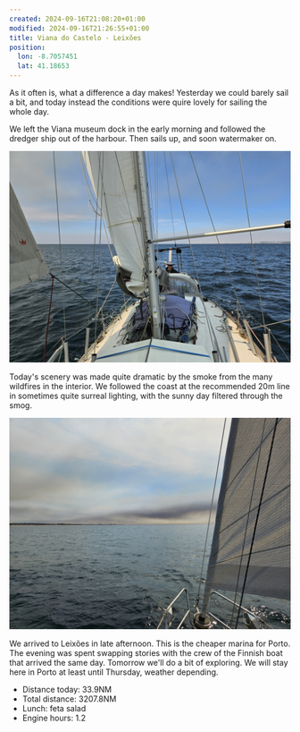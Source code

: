```yaml
---
created: 2024-09-16T21:08:20+01:00
modified: 2024-09-16T21:26:55+01:00
title: Viana do Castelo - Leixões
position:
  lon: -8.7057451
  lat: 41.18653
---
```


As it often is, what a difference a day makes! Yesterday we could barely sail a bit, and today instead the conditions were quire lovely for sailing the whole day.

We left the Viana museum dock in the early morning and followed the dredger ship out of the harbour. Then sails up, and soon watermaker on.

![Image](../2024/0a3e5ef89c41aafb49aabd651d9911a4.jpg)

Today's scenery was made quite dramatic by the smoke from the many wildfires in the interior. We followed the coast at the recommended 20m line in sometimes quite surreal lighting, with the sunny day filtered through the smog.

![Image](../2024/411f173ec91adeaf3e4aa9c1be018834.jpg)

We arrived to Leixões in late afternoon. This is the cheaper marina for Porto. The evening was spent swapping stories with the crew of the Finnish boat that arrived the same day. Tomorrow we'll do a bit of exploring. We will stay here in Porto at least until Thursday, weather depending.

* Distance today: 33.9NM
* Total distance: 3207.8NM
* Lunch: feta salad
* Engine hours: 1.2

